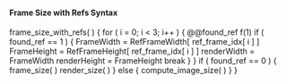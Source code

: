 #### Frame Size with Refs Syntax

<div class="syntax">
frame_size_with_refs( ) {
    for ( i = 0; i < 3; i++ ) {
        @@found_ref                                                     f(1)
        if ( found_ref == 1 ) {
            FrameWidth = RefFrameWidth[ ref_frame_idx[ i ] ]
            FrameHeight = RefFrameHeight[ ref_frame_idx[ i ] ]
            renderWidth = FrameWidth
            renderHeight = FrameHeight
            break
        }
    }
    if ( found_ref == 0 ) {
        frame_size( )
        render_size( )
    } else {
        compute_image_size( )
    }
}
</div>
